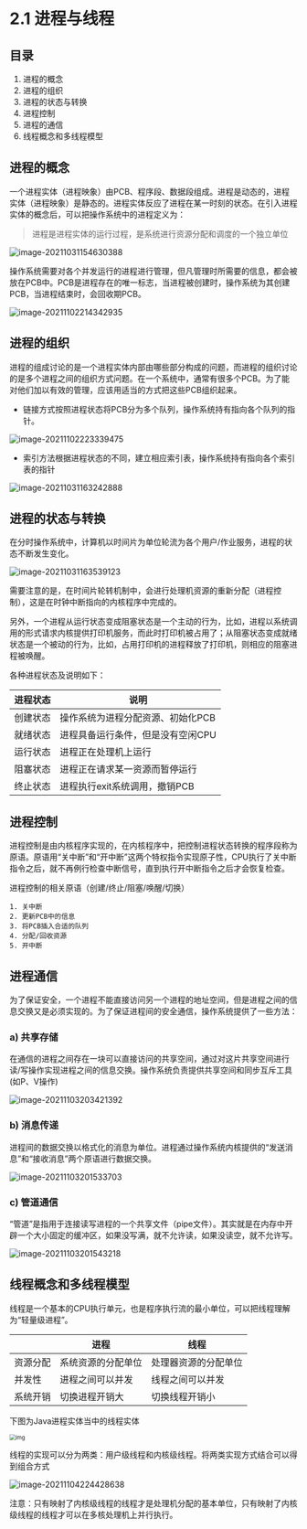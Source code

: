 # 2.1 进程与线程

## 目录

1. 进程的概念
2. 进程的组织
3. 进程的状态与转换
4. 进程控制
5. 进程的通信
6. 线程概念和多线程模型



## 进程的概念

一个进程实体（进程映象）由PCB、程序段、数据段组成。进程是动态的，进程实体（进程映象）是静态的。进程实体反应了进程在某一时刻的状态。在引入进程实体的概念后，可以把操作系统中的进程定义为：

> 进程是进程实体的运行过程，是系统进行资源分配和调度的一个独立单位

![image-20211031154630388](image-20211031154630388.png)



操作系统需要对各个并发运行的进程进行管理，但凡管理时所需要的信息，都会被放在PCB中。PCB是进程存在的唯一标志，当进程被创建时，操作系统为其创建 PCB，当进程结束时，会回收期PCB。

![image-20211102214342935](image-20211102214342935.png)



## 进程的组织

进程的组成讨论的是一个进程实体内部由哪些部分构成的问题，而进程的组织讨论的是多个进程之间的组织方式问题。在一个系统中，通常有很多个PCB。为了能对他们加以有效的管理，应该用适当的方式把这些PCB组织起来。

* 链接方式按照进程状态将PCB分为多个队列，操作系统持有指向各个队列的指针。

![image-20211102223339475](image-20211102223339475.png)



* 索引方法根据进程状态的不同，建立相应索引表，操作系统持有指向各个索引表的指针

![image-20211031163242888](image-20211031163242888.png)



## 进程的状态与转换

在分时操作系统中，计算机以时间片为单位轮流为各个用户/作业服务，进程的状态不断发生变化。

![image-20211031163539123](image-20211031163539123.png)



需要注意的是，在时间片轮转机制中，会进行处理机资源的重新分配（进程控制），这是在时钟中断指向的内核程序中完成的。

另外，一个进程从运行状态变成阻塞状态是一个主动的行为，比如，进程以系统调用的形式请求内核提供打印机服务，而此时打印机被占用了；从阻塞状态变成就绪状态是一个被动的行为，比如，占用打印机的进程释放了打印机，则相应的阻塞进程被唤醒。



各种进程状态及说明如下：

| 进程状态 | 说明                              |
| -------- | --------------------------------- |
| 创建状态 | 操作系统为进程分配资源、初始化PCB |
| 就绪状态 | 进程具备运行条件，但是没有空闲CPU |
| 运行状态 | 进程正在处理机上运行              |
| 阻塞状态 | 进程正在请求某一资源而暂停运行    |
| 终止状态 | 进程执行exit系统调用，撤销PCB     |



## 进程控制

进程控制是由内核程序实现的，在内核程序中，把控制进程状态转换的程序段称为原语。原语用“关中断”和“开中断”这两个特权指令实现原子性，CPU执行了关中断指令之后，就不再例行检查中断信号，直到执行开中断指令之后才会恢复检查。



进程控制的相关原语（创建/终止/阻塞/唤醒/切换）

```
1. 关中断
2. 更新PCB中的信息
3. 将PCB插入合适的队列
4. 分配/回收资源
5. 开中断
```



## 进程通信

为了保证安全，一个进程不能直接访问另一个进程的地址空间，但是进程之间的信息交换又是必须实现的。为了保证进程间的安全通信，操作系统提供了一些方法：

### a) 共享存储

在通信的进程之间存在一块可以直接访问的共享空间，通过对这片共享空间进行读/写操作实现进程之间的信息交换。操作系统负责提供共享空间和同步互斥工具(如P、V操作)



![image-20211103203421392](image-20211103203421392.png)



### b) 消息传递

进程间的数据交换以格式化的消息为单位。进程通过操作系统内核提供的“发送消息”和“接收消息”两个原语进行数据交换。

![image-20211103201533703](image-20211103201533703.png)



### c) 管道通信

“管道”是指用于连接读写进程的一个共享文件（pipe文件）。其实就是在内存中开辟一个大小固定的缓冲区，如果没写满，就不允许读，如果没读空，就不允许写。

![image-20211103201543218](image-20211103201543218.png)



## 线程概念和多线程模型

线程是一个基本的CPU执行单元，也是程序执行流的最小单位，可以把线程理解为“轻量级进程”。

|          | 进程               | 线程                 |
| -------- | ------------------ | -------------------- |
| 资源分配 | 系统资源的分配单位 | 处理器资源的分配单位 |
| 并发性   | 进程之间可以并发   | 线程之间可以并发     |
| 系统开销 | 切换进程开销大     | 切换线程开销小       |



下图为Java进程实体当中的线程实体

<img src="./1039974-20180709113843528-1122815197.png" alt="img" style="zoom: 67%;" />



线程的实现可以分为两类：用户级线程和内核级线程。将两类实现方式结合可以得到组合方式

![image-20211104224428638](image-20211104224428638.png)



注意：只有映射了内核级线程的线程才是处理机分配的基本单位，只有映射了内核级线程的线程才可以在多核处理机上并行执行。

